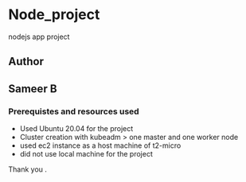 # Node_project
nodejs app project 

## Author
## Sameer B

### Prerequistes and resources used 
- Used Ubuntu 20.04 for the project
- Cluster creation with kubeadm > one master and one worker node 
- used ec2 instance as a host machine of t2-micro
- did not use local machine for the project 

Thank you .

